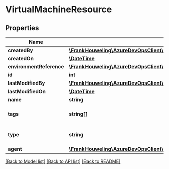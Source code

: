 # VirtualMachineResource

## Properties
Name | Type | Description | Notes
------------ | ------------- | ------------- | -------------
**createdBy** | [**\FrankHouweling\AzureDevOpsClient\DistributedTask\Model\IdentityRef**](IdentityRef.md) |  | [optional] 
**createdOn** | [**\DateTime**](\DateTime.md) |  | [optional] 
**environmentReference** | [**\FrankHouweling\AzureDevOpsClient\DistributedTask\Model\EnvironmentReference**](EnvironmentReference.md) |  | [optional] 
**id** | **int** |  | [optional] 
**lastModifiedBy** | [**\FrankHouweling\AzureDevOpsClient\DistributedTask\Model\IdentityRef**](IdentityRef.md) |  | [optional] 
**lastModifiedOn** | [**\DateTime**](\DateTime.md) |  | [optional] 
**name** | **string** |  | [optional] 
**tags** | **string[]** | Tags of the Environment Resource. | [optional] 
**type** | **string** | Environment resource type | [optional] 
**agent** | [**\FrankHouweling\AzureDevOpsClient\DistributedTask\Model\TaskAgent**](TaskAgent.md) |  | [optional] 

[[Back to Model list]](../README.md#documentation-for-models) [[Back to API list]](../README.md#documentation-for-api-endpoints) [[Back to README]](../README.md)


